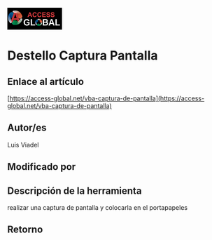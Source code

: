 ﻿![Access-global](/blob/main/Images/Logo1.png)
# Destello Captura Pantalla
## Enlace al artículo
[https://access-global.net/vba-captura-de-pantalla](https://access-global.net/vba-captura-de-pantalla)
## Autor/es
Luis Viadel
## Modificado por

## Descripción de la herramienta
realizar una captura de pantalla y colocarla en el portapapeles
## Retorno



